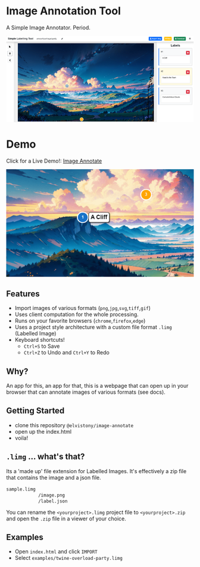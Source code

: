 # Image Annotation Tool
A Simple Image Annotator. Period.

![A Screenshot of the annotator tool in action!](/examples/screenshots/demo.png)

# Demo
Click for a Live Demo!: [Image Annotate](https://elvistony.dev/image-annotate)

![A Screenshot of the annotator tool in action!](/examples/screenshots/close-up.png)
## Features
- Import images of various formats (`png`,`jpg`,`svg`,`tiff`,`gif`)
- Uses client computation for the whole processing.
- Runs on your favorite browsers (`chrome`,`firefox`,`edge`)
- Uses a project style architecture with a custom file format `.limg` (Labelled Image)
- Keyboard shortcuts!  
    - `Ctrl+S` to Save
    - `Ctrl+Z` to Undo and `Ctrl+Y` to Redo




## Why?
An app for this, an app for that, this is a webpage that can open up in your browser that can annotate images of various formats (see docs). 

## Getting Started
- clone this repository `@elvistony/image-annotate`
- open up the index.html
- voila!

## `.limg` ... what's that?
Its a 'made up' file extension for Labelled Images. It's effectively a zip file that contains the image and a json file.

```
sample.limg
            /image.png
            /label.json
```
You can rename the `<yourproject>.limg` project file to `<yourproject>.zip` and open the `.zip` file in a viewer of your choice.

## Examples
- Open `index.html` and click `IMPORT`
- Select `examples/twine-overload-party.limg` 


